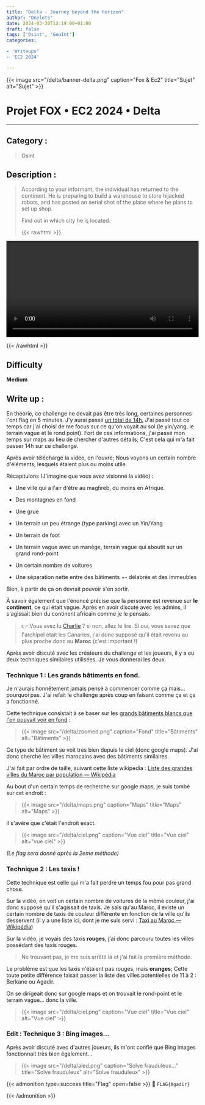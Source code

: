 ```yaml
---
title: "Delta - Journey beyond the horizon"
author: "Onelots"
date: 2024-03-30T12:19:00+01:00
draft: false
tags: ['Osint', 'GeoInt']
categories:

- 'Writeups'
- 'EC2 2024'

---
```


{{< image src="/delta/banner-delta.png" caption="Fox & Ec2" title="Sujet" alt="Sujet" >}}

# Projet FOX • EC2 2024 • Delta

--- 

## Category :

> Osint 

## Description :

> According to your informant, the individual has returned to the continent. He is preparing to build a warehouse to store hijacked robots, and has posted an aerial shot of the place where he plans to set up shop.
> 
> Find out in which city he is located.
> 
> {{< rawhtml >}} 

<video width=100% controls autoplay>
    <source src="/delta/video.mp4" type="video/mp4">
    Your browser does not support the video tag.  
</video>

{{< /rawhtml >}}
## Difficulty

**Medium**

## Write up :

En théorie, ce challenge ne devait pas être très long, certaines personnes l'ont flag en 5 minutes. J'y aurai passé <u>un total de 14h.</u>
J'ai passé tout ce temps car j'ai choisi de me focus sur ce qu'on voyait au sol (le yin/yang, le terrain vague et le rond point).
Fort de ces informations, j'ai passé mon temps sur maps au lieu de chercher d'autres détails; C'est cela qui m'a fait passer 14h sur ce challenge.

Après avoir téléchargé la vidéo, on l'ouvre; Nous voyons un certain nombre d'éléments, lesquels étaient plus ou moins utile.

Récapitulons (J'imagine que vous avez visionné la vidéo) :

- Une ville qui a l'air d'être au maghreb, du moins en Afrique.

- Des montagnes en fond

- Une grue

- Un terrain un peu étrange (type parking) avec un Yin/Yang 

- Un terrain de foot

- Un terrain vague avec un manège, terrain vague qui aboutit sur un grand rond-point

- Un certain nombre de voitures

- Une séparation nette entre des bâtiments +- délabrés et des immeubles

Bien, à partir de ça on devrait pouvoir s'en sortir.

À savoir également que l'énoncé précise que la personne est revenue sur __le continent__, ce qui était vague. Après en avoir discuté avec les admins, il s'agissait bien du continent africain comme je le pensais.

> 👉 Vous avez lu [Charlie](https://onelots.fr/posts/2024/charlie/charlie/) ? si non, allez le lire. Si oui, vous savez que l'archipel était les Canaries, j'ai donc supposé qu'il était revenu au plus proche donc au __Maroc__ (c'est important !)

Après avoir discuté avec les créateurs du challenge et les joueurs, il y a eu deux techniques similaires utilisées. Je vous donnerai les deux.

### Technique 1 : Les grands bâtiments en fond.

Je n'aurais honnêtement jamais pensé à commencer comme ça mais... pourquoi pas. J'ai refait le challenge après coup en faisant comme ça et ça a fonctionné.

Cette technique consistait à se baser sur les <u>grands bâtiments blancs que l'on pouvait voir en fond</u> :

> {{< image src="/delta/zoomed.png" caption="Fond" title="Bâtiments" alt="Bâtiments" >}}

Ce type de bâtiment se voit très bien depuis le ciel (donc google maps). J'ai donc cherché les villes marocains avec des bâtiments similaires. 

J'ai fait par ordre de taille, suivant cette liste wikipedia : [Liste des grandes villes du Maroc par population — Wikipédia](https://fr.wikipedia.org/wiki/Liste_des_grandes_villes_du_Maroc_par_population)

Au bout d'un certain temps de recherche sur google maps, je suis tombé sur cet endroit :

> {{< image src="/delta/maps.png" caption="Maps" title="Maps" alt="Maps" >}}

Il s'avère que c'était l'endroit exact.

> {{< image src="/delta/ciel.png" caption="Vue ciel" title="Vue ciel" alt="vue ciel" >}}

*(Le flag sera donné après la 2eme méthode)*

### Technique 2 : Les taxis !

Cette technique est celle qui m'a fait perdre un temps fou pour pas grand chose.

Sur la vidéo, on voit un certain nombre de voitures de la même couleur, j'ai donc supposé qu'il s'agissait de taxis. Je sais qu'au Maroc, il existe un certain nombre de taxis de couleur différente en fonction de la ville qu'ils desservent (il y a une liste ici, dont je me suis servi : [Taxi au Maroc — Wikipédia](https://fr.wikipedia.org/wiki/Taxi_au_Maroc))

Sur la vidéo, je voyais des taxis **rouges**, j'ai donc parcouru toutes les villes possédant des taxis rouges.

> Ne trouvant pas, je me suis arrêté là et j'ai fait la première méthode.

Le problème est que les taxis n'étaient pas rouges, mais **oranges**; Cette toute petite différence faisait passer la liste des villes potentielles de 11 à 2 : Berkane ou Agadir.

On se dirigeait donc sur google maps et on trouvait le rond-point et le terrain vague... donc la ville.

> {{< image src="/delta/ciel.png" caption="Vue ciel" title="Vue ciel" alt="Vue ciel" >}}

### Edit : Technique 3 : Bing images...

Après avoir discuté avec d'autres joueurs, ils m'ont confié que Bing images fonctionnait très bien également...

> {{< image src="/delta/aled.png" caption="Solve frauduleux..." title="Solve frauduleux" alt="Solve frauduleux" >}}

{{< admonition type=success title="Flag" open=false >}}
:triangular_flag_on_post: `FLAG{Agadir}`

{{< /admonition >}}



